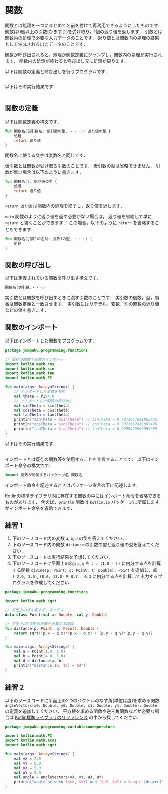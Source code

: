 # 関数

関数とは処理を一つにまとめて名前を付けて再利用できるようにしたものです．
関数は0個以上の引数(ひきすう)を受け取り，1個の返り値を返します．
引数とは関数内の処理で必要な入力データのことです．
返り値とは関数内の処理の結果として生成される出力データのことです．

関数が呼び出されると，処理が関数定義にジャンプし，関数内の処理が実行されます．
関数内の処理が終わると呼び出し元に処理が戻ります．

以下は関数の定義と呼び出しを行うプログラムです．
```kt
```
以下はその実行結果です．
```
```

## 関数の定義
以下は関数定義の構文です．
```kt
fun 関数名(仮引数名: 仮引数の型, ・・・): 返り値の型 {
    処理
    return 返り値
}
```
関数名に使える文字は変数名と同じです．

仮引数とは関数が受け取る引数のことです．
仮引数の型は省略できません．
引数が無い場合は以下のように書きます．
```kt
fun 関数名(): 返り値の型 {
    処理
    return 返り値
}
```
`return 返り値` は関数内の処理を終了し，返り値を返します．

`main` 関数のように返り値を返す必要がない場合は，
返り値を省略して単に `return` と書くことができます．
この場合，以下のように `return` を省略することもできます．
```kt
fun 関数名(引数1の名前: 引数1の型, ・・・) {
    処理
}
```

## 関数の呼び出し
以下は定義されている関数を呼び出す構文です．
```kt
関数名(実引数,・・・)
```
実引数とは関数を呼び出すときに渡す引数のことです．
実引数の個数，型，順番は関数定義と一致させます．
実引数にはリテラル，変数，別の関数の返り値などの値を書きます．

## 関数のインポート
以下はインポートした関数をプログラムです．
```kt
package jumpaku.programming.functions

// 既存の関数や変数のインポート
import kotlin.math.cos
import kotlin.math.sin
import kotlin.math.tan
import kotlin.math.PI

fun main(args: Array<String>) {
    // インポートした変数を参照
    val theta = PI/4.0
    // インポートした関数の呼び出し
    val sinTheta = sin(theta)
    val cosTheta = cos(theta)
    val tanTheta = tan(theta)
    println("sinTheta = $sinTheta") // sinTheta = 0.7071067811865475
    println("cosTheta = $cosTheta") // cosTheta = 0.7071067811865476
    println("tanTheta = $tanTheta") // tanTheta = 0.9999999999999999
}
```
以下はその実行結果です．
```
```

インポートとは既存の関数等を使用することを宣言することです．
以下はインポート命令の構文です．
```kt
import 関数が所属するパッケージ名.関数名
```
インポート命令を記述するときはパッケージ宣言の下に記述します．

Kotlinの標準ライブラリ内に存在する関数の中にはインポート命令を省略できるものがあります．
例えば，`println` 関数は `kotlin.io` パッケージに所属しますがインポート命令を省略できます．

## 練習 1
1. 下のソースコード内の変数 `a`, `b`, `d` の型を答えてください．
1. 下のソースコード内の関数 `distance` の引数の型と返り値の型を答えてください．
1. 下のソースコードの実行結果を予想してください．
1. 下のソースコードに平面上の2点 `p`, `q` を `t : (1.0 - t)` に内分する点を計算する関数 `divide(p: Point, q: Point, t: Double): Point` を追加し，点`(-2.0, 3.0)`, `(8.0, 13.0)` を `0.7 : 0.3` に内分する点を計算して出力するプログラムを作成してください．
```kt
package jumpaku.programming.functions

import kotlin.math.sqrt

// 平面上の点を表すデータクラス
data class Point(val x: Double, val y: Double)

// 平面上の2点間の距離を計算する関数
fun distance(p: Point, q: Point): Double {
    return sqrt((p.x - q.x)*(p.x - q.x) + (p.y - q.y)*(p.y - q.y))
}

fun main(args: Array<String>) {
    val a = Point(1.0, 1.0)
    val b = Point(4.0, 5.0)
    val d = distance(a, b)
    println("distance($a, $b) = $d")
}
```
## 練習 2
以下のソースコードに平面上の2つのベクトルのなす角(単位は度)を求める関数 `angleVectors(x0: Double, y0: Double, x1: Double, y1: Double): Double` の定義を追加してください．
平方根を求める関数や逆三角関数などが必要な場合は [Kotlin標準ライブラリのリファレンス](https://kotlinlang.org/api/latest/jvm/stdlib/index.html) の中から探してください．
```kt
package jumpaku.programming.variablesandoperators

import kotlin.math.PI
import kotlin.math.acos
import kotlin.math.sqrt

fun main(args: Array<String>) {
    val vX = 2.0
    val vY = 0.0
    val uX = 5.0
    val uY = 5.0
    val angle = angleVectors(vX, vY, uX, uY)
    println("angle between ($vX, $vY) and ($uX, $uY) = $angle [degree]")
}
```

